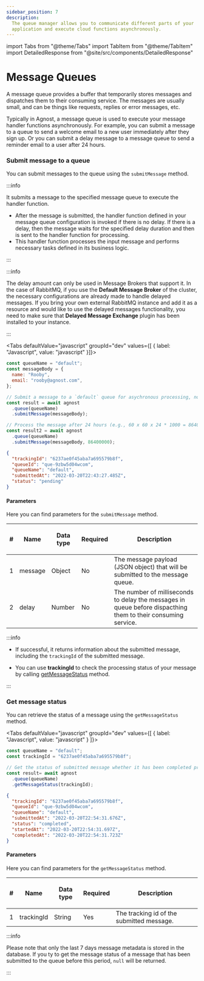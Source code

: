 ```yaml
---
sidebar_position: 7
description:
  The queue manager allows you to communicate different parts of your
  application and execute cloud functions asynchronously.
---
```


import Tabs from "@theme/Tabs"
import TabItem from "@theme/TabItem"
import DetailedResponse from "@site/src/components/DetailedResponse"

# Message Queues

A message queue provides a buffer that temporarily stores messages and
dispatches them to their consuming service. The messages are usually small, and
can be things like requests, replies or error messages, etc.

Typically in Agnost, a message queue is used to execute your message handler functions
asynchronously. For example, you can submit a message to a queue to send
a welcome email to a new user immediately after they sign up. Or you can submit
a delay message to a message queue to send a reminder email to a user after 24
hours.

### Submit message to a queue

You can submit messages to the queue using the `submitMessage` method.

:::info

It submits a message to the specified message queue to execute the handler function.

- After the message is submitted, the handler function defined in your message queue
  configuration is invoked if there is no delay. If there is a delay, then the
  message waits for the specified delay duration and then is sent to the handler function
  for processing.
- This handler function processes the input message and performs necessary tasks defined
  in its business logic.

:::

:::info

The delay amount can only be used in Message Brokers that support it. In the case of RabbitMQ, if you use the **Default Message Broker** of the cluster, the necessary configurations are already made to handle delayed messages. If you bring your own external RabbitMQ instance and add it as a resource and would like to use the delayed messages functionality, you need to make sure that **Delayed Message Exchange** plugin has been installed to your instance.

:::

<Tabs defaultValue="javascript" groupId="dev" values={[ { label: "Javascript", value: "javascript" }]}>


<TabItem value="javascript">


```js
const queueName = "default";
const messageBody = {
  name: "Rooby",
  email: "rooby@agnost.com",
};

// Submit a message to a `default` queue for asychronous processing, no delay, process the message immediately
const result = await agnost
  .queue(queueName)
  .submitMessage(messageBody);

// Process the message after 24 hours (e.g., 60 x 60 x 24 * 1000 = 86400000 milliseconds)
const result2 = await agnost
  .queue(queueName)
  .submitMessage(messageBody, 86400000);
```

</TabItem>


</Tabs>


<DetailedResponse title="Example response">


```json
{
  "trackingId": "6237ae0f45aba7a695579b8f",
  "queueId": "que-9zbw5d04wcom",
  "queueName": "default",
  "submittedAt": "2022-03-20T22:43:27.485Z",
  "status": "pending"
}
```

</DetailedResponse>


#### Parameters

Here you can find parameters for the `submitMessage` method.

| #   | <p><strong>Name</strong></p> | <p><strong>Data type</strong></p> | <p><strong>Required</strong></p> | <p><strong>Description </strong></p>                                                                     |
| --- | ---------------------------- | --------------------------------- | -------------------------------- | -------------------------------------------------------------------------------------------------------- |
| 1   | message                      | Object                            | No                               | The message payload (JSON object) that will be submitted to the message queue.                           |
| 2   | delay                        | Number                            | No                               | The number of milliseconds to delay the messages in queue before dispacthing them to their consuming service. |

:::info

- If successful, it returns information about the submitted message, including
  the `trackingId` of the submitted message.

- You can use **trackingId** to check the processing status of your message by
  calling [getMessageStatus](#get-message-status) method.

:::

### Get message status

You can retrieve the status of a message using the `getMessageStatus` method.

<Tabs defaultValue="javascript" groupId="dev" values={[ { label: "Javascript", value: "javascript" } ]}>


<TabItem value="javascript">


```js
const queueName = "default";
const trackingId = "6237ae0f45aba7a695579b8f";

// Get the status of submitted message whether it has been completed processing or not
const result= await agnost
  .queue(queueName)
  .getMessageStatus(trackingId);
```

</TabItem>


</Tabs>


<DetailedResponse title="Example response">


```json
{
  "trackingId": "6237ae0f45aba7a695579b8f",
  "queueId": "que-9zbw5d04wcom",
  "queueName": "default",
  "submittedAt": "2022-03-20T22:54:31.676Z",
  "status": "completed",
  "startedAt": "2022-03-20T22:54:31.697Z",
  "completedAt": "2022-03-20T22:54:31.723Z"
}
```

</DetailedResponse>


#### Parameters

Here you can find parameters for the `getMessageStatus` method.

| #   | <p><strong>Name</strong></p> | <p><strong>Data type</strong></p> | <p><strong>Required</strong></p> | <p><strong>Description </strong></p> |
| --- | ---------------------------- | --------------------------------- | -------------------------------- | ------------------------------------ |
| 1   | trackingId                   | String                            | Yes                              | The tracking id of the submitted message.     |


:::info

Please note that only the last 7 days message metadata is stored in the database. If you ty to get the message status of a message that has been submitted to the queue before this period, `null` will be returned.

:::